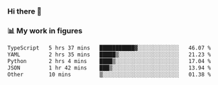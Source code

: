 ### Hi there 👋

### 📊 My work in figures

<!--START_SECTION:waka-->

```txt
TypeScript   5 hrs 37 mins   ███████████▓░░░░░░░░░░░░░   46.07 %
YAML         2 hrs 35 mins   █████▒░░░░░░░░░░░░░░░░░░░   21.23 %
Python       2 hrs 4 mins    ████▒░░░░░░░░░░░░░░░░░░░░   17.04 %
JSON         1 hr 42 mins    ███▒░░░░░░░░░░░░░░░░░░░░░   13.94 %
Other        10 mins         ▒░░░░░░░░░░░░░░░░░░░░░░░░   01.38 %
```

<!--END_SECTION:waka-->
